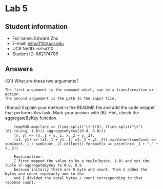 # Lab 5

## Student information
* Full name: Edward Zhu
* E-mail: ezhu010@ucr.edu
* UCR NetID: ezhu010
* Student ID: 862174709

## Answers

(Q1) What are these two arguments?

    The first arguement is the command which, can be a transformation or action. 
    The second arguement is the path to the input file. 


(Bonus) Explain your method in the README file and add the code snippet that performs this task. Mark your answer with (B). Hint, check the aggregateByKey function.


        tempRDD.map(line => (line.split("\t")(5), (line.split("\t")(6).toLong, 1.0))).aggregateByKey((0.0, 0.0))(
        (x, y) => (x._1 + y._1, x._2 + y._2),
        (x1, y1) => (x1._1 + y1._1, x1._2 + y1._2)).mapValues(sumCount => sumCount._1 / sumCount._2).collect().foreach(x => println(x._1 + "," + x._2))

        Explaination:
        I first mapped the value to be a tuple(bytes, 1.0) and set the tuple in aggregateByKey to 0.0, 0.0
        because initally there are 0 byte and count. Then I added the bytes and count seperaely and in the
        end I divided the total bytes / count corresponding to that reponse count. 